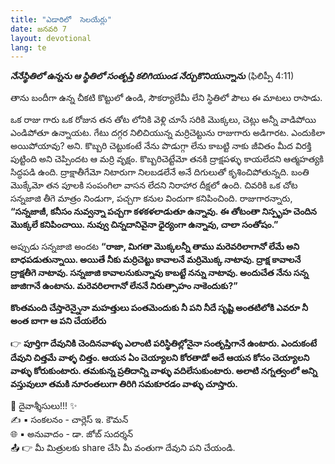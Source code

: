 ```yaml
---
title: "ఎడారిలో  సెలయేర్లు"
date: జనవరి 7
layout: devotional
lang: te
---
```


***నేనేస్థితిలో ఉన్నను ఆ స్థితిలో సంతృప్తి కలిగియుండ నేర్చుకొనియున్నాను*** (ఫిలిప్పీ 4:11)

తాను బందీగా ఉన్న చీకటి కొట్టులో ఉండి, సౌకర్యాలేమీ లేని స్థితిలో పౌలు ఈ మాటలు రాసాడు. 

ఒక రాజు గారు ఒక రోజున  తన తోట లోనికి వెళ్లి చూసే సరికి మొక్కలు, చెట్లు అన్నీ వాడిపోయి ఎండిపోతూ ఉన్నాయట. గేటు దగ్గర నిలిచియున్న మర్రిచెట్టును రాజుగారు అడిగారట. ఎందుకిలా అయిపోయావు? అని. కొబ్బరి చెట్టుకంటే నేను పొడుగ్గా లేను కాబట్టి నాకు జీవితం మీద విరక్తి పుట్టింది అని చెప్పిందట ఆ మర్రి వృక్షం. కొబ్బరిచెట్టేమో తనకి ద్రాక్షపళ్ళు కాయలేదని ఆత్మహత్యకి సిద్ధపడి ఉంది. ద్రాక్షాతీగేమో నిటారుగా నిలబడలేనే అనే దిగులుతో కృశించిపోతున్నది. బంతి మొక్కేమో తన పూలకి సంపంగిలా వాసన లేదని నిరాహార దీక్షలో ఉంది. చివరికి ఒక చోట సన్నజాజి తీగె మాత్రం నిండుగా, పచ్చగా కనుల విందుగా కనిపించింది. రాజుగారన్నారు, **“సన్నజాజీ, కనీసం నువ్వన్నా పచ్చగా కళకళలాడుతూ ఉన్నావు. ఈ తోటంతా నిస్పృహ చెందిన మొక్కలే కనిపించాయి. నువ్వు చిన్నదానివైనా ధైర్యంగా ఉన్నావు, చాలా సంతోషం.”**

అప్పుడు సన్నజాజి అందట **“రాజా, మిగతా మొక్కలన్నీ తాము మరెవరిలాగానో లేమే అని బాధపడుతున్నాయి. అయితే నీకు మర్రిచెట్టు కావాలనే మర్రిమొక్క నాటావు. ద్రాక్ష కావాలనే ద్రాక్షతీగె నాటావు. సన్నజాజి కావాలనుకున్నావు కాబట్టే నన్ను నాటావు. అందుచేత నేను సన్న జాజిగానే ఉంటాను. మరెవరిలాగానో లేననే నిరుత్సాహం నాకెందుకు?”**

**కొంతమంది చేస్తారెన్నైనా మహత్తులు పంతమెందుకు నీ పని నీదే సృష్టి అంతటిలోకి ఎవరూ నీ అంత బాగా ఆ పని చేయలేరు** 

👉 **పూర్తిగా దేవునికి చెందినవాళ్ళు ఎలాంటి పరిస్థితిల్లోనైనా సంతృప్తిగానే ఉంటారు. ఎందుకంటే దేవుని చిత్తమే వాళ్ళ చిత్తం. ఆయన ఏం చెయ్యాలని కోరతాడో అదే ఆయన కోసం చెయ్యాలని వాళ్ళు కోరుకుంటారు. తమకున్న ప్రతిదాన్ని వాళ్ళు వదిలేసుకుంటారు. అలాటి నగ్నత్వంలో అన్ని వస్తువులూ తమకి నూరంతలుగా తిరిగి సమకూరడం వాళ్ళు చూస్తారు.**

<div class="blessing">🙏 <span class="bless-text">దైవాశ్శీసులు!!!</span> ✨</div>

<div class="credit">✍️ <span class="credit-text">▪ సంకలనం - చార్లెస్ ఇ. కౌమన్</span></div>
<div class="credit">🌐 <span class="credit-text">▪ అనువాదం - డా. జోబ్ సుదర్శన్</span></div>


<div class="share">📤 👉 <span class="share-text">మీ మిత్రులకు share చేసి మీ వంతుగా దేవుని పని చేయండి.</span></div>
